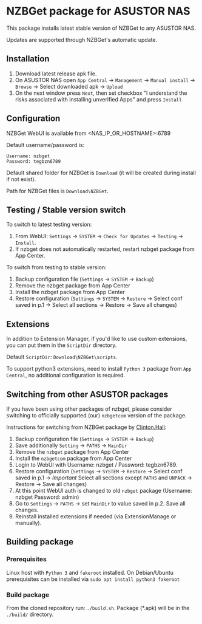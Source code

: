 # NZBGet package for ASUSTOR NAS

This package installs latest stable version of NZBGet to any ASUSTOR NAS.

Updates are supported through NZBGet's automatic update.

## Installation

1. Download latest release apk file.
2. On ASUSTOR NAS open `App Central` -> `Management` -> `Manual install` -> `Browse` -> Select downloaded apk -> `Upload`
3. On the next window press `Next`, then set checkbox "I understand the risks associated with installing unverified Apps" and press `Install`

## Configuration

NZBGet WebUI is available from <NAS_IP_OR_HOSTNAME>:6789

Default username/password is:
```
Username: nzbget
Password: tegbzn6789
```

Default shared folder for NZBGet is `Download` (it will be created during install if not exist).

Path for NZBGet files is `Download\NZBGet`.

## Testing / Stable version switch

To switch to latest testing version:
1. From WebUI: `Settings` -> `SYSTEM` -> `Check for Updates` -> `Testing` -> `Install`.
2. If nzbget does not automatically restarted, restart nzbget package from App Center.

To switch from testing to stable version:
1. Backup configuration file (`Settings` -> `SYSTEM` -> `Backup`)
2. Remove the nzbget package from App Center
3. Install the nzbget package from App Center
4. Restore configuration (`Settings` -> `SYSTEM` -> `Restore` -> Select conf saved in p.1 -> Select all sections -> Restore -> Save all changes)

## Extensions

In addition to Extension Manager, if you'd like to use custom extensions, you can put them in the `ScriptDir` directory.

Default `ScriptDir`: `Download\NZBGet\scripts`.

To support python3 extensions, need to install `Python 3` package from `App Central`, no additional configuration is required.

## Switching from other ASUSTOR packages

If you have been using other packages of nzbget, please consider switching to officially supported (our) `nzbgetcom` version of the package.

Instructions for switching from NZBGet package by [Clinton.Hall](https://www.asustor.com/app_central/app_detail?id=85&type=):

1. Backup configuration file (`Settings` -> `SYSTEM` -> `Backup`)
2. Save additionally `Setting` -> `PATHS` -> `MainDir`
3. Remove the `nzbget` package from App Center
4. Install the `nzbgetcom` package from App Center
5. Login to WebUI with Username: nzbget / Password: tegbzn6789.
6. Restore configuration (`Settings` -> `SYSTEM` -> `Restore` -> Select conf saved in p.1 -> *Important* Select all sections except `PATHS` and `UNPACK` -> Restore -> Save all changes)
7. At this point WebUI auth is changed to old `nzbget` package (Username: nzbget Password: admin)
8. Go to `Settings` -> `PATHS` -> set `MainDir` to value saved in p.2. Save all changes.
9. Reinstall installed extensions if needed (via ExtensionManage or manually).

## Building package

### Prerequisites

Linux host with `Python 3` and `fakeroot` installed. On Debian/Ubuntu prerequisites can be installed via `sudo apt install python3 fakeroot`

### Build package

From the cloned repository run: `./build.sh`. Package (*.apk) will be in the `./build/` directory.
